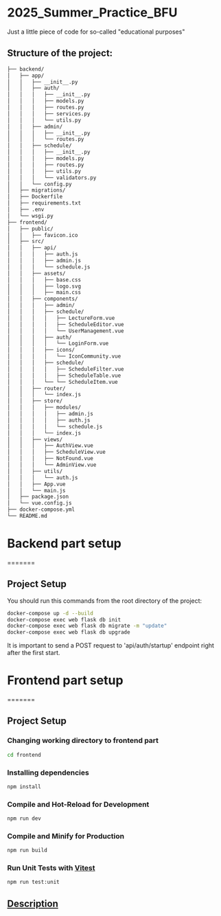 # 2025_Summer_Practice_BFU

Just a little piece of code for so-called "educational purposes"

## Structure of the project:

```txt
├── backend/          
│   ├── app/
│   │   ├── __init__.py
│   │   ├── auth/
│   │   │   ├── __init__.py
│   │   │   ├── models.py
│   │   │   ├── routes.py
│   │   │   ├── services.py
│   │   │   └── utils.py
│   │   ├── admin/
│   │   │   ├── __init__.py
│   │   │   └── routes.py
│   │   ├── schedule/
│   │   │   ├── __init__.py
│   │   │   ├── models.py
│   │   │   ├── routes.py
│   │   │   ├── utils.py
│   │   │   └── validators.py
│   │   └── config.py
│   ├── migrations/
│   ├── Dockerfile
│   ├── requirements.txt
│   ├── .env
│   └── wsgi.py
├── frontend/                     
│   ├── public/
│   │   ├── favicon.ico
│   ├── src/
│   │   ├── api/                  
│   │   │   ├── auth.js
│   │   │   ├── admin.js
│   │   │   └── schedule.js
│   │   ├── assets/
│   │   │   ├── base.css
│   │   │   ├── logo.svg
│   │   │   ├── main.css
│   │   ├── components/
│   │   │   ├── admin/
│   │   │   ├── schedule/
│   │   │   │   ├── LectureForm.vue
│   │   │   │   ├── ScheduleEditor.vue
│   │   │   │   └── UserManagement.vue
│   │   │   ├── auth/
│   │   │   │   └── LoginForm.vue
│   │   │   ├── icons/
│   │   │   │   └── IconCommunity.vue
│   │   │   ├── schedule/
│   │   │   │   ├── ScheduleFilter.vue
│   │   │   │   ├── ScheduleTable.vue
│   │   │   └── └── ScheduleItem.vue
│   │   ├── router/
│   │   │   └── index.js             
│   │   ├── store/
│   │   │   ├── modules/
│   │   │   │   ├── admin.js
│   │   │   │   ├── auth.js
│   │   │   │   └── schedule.js
│   │   │   └── index.js             
│   │   ├── views/
│   │   │   ├── AuthView.vue
│   │   │   ├── ScheduleView.vue
│   │   │   ├── NotFound.vue
│   │   │   └── AdminView.vue
│   │   ├── utils/
│   │   │   └── auth.js
│   │   ├── App.vue
│   │   └── main.js
│   ├── package.json
│   └── vue.config.js
├── docker-compose.yml            
└── README.md
```



# Backend part setup
=======


## Project Setup

You should run this commands from the root directory of the project:

```sh
docker-compose up -d --build
docker-compose exec web flask db init
docker-compose exec web flask db migrate -m "update"
docker-compose exec web flask db upgrade
```

It is important to send a POST request to 'api/auth/startup' endpoint right after the first start.



# Frontend part setup
=======


## Project Setup

### Changing working directory to frontend part

```sh
cd frontend
```

### Installing dependencies

```sh
npm install
```

### Compile and Hot-Reload for Development

```sh
npm run dev
```

### Compile and Minify for Production

```sh
npm run build
```

### Run Unit Tests with [Vitest](https://vitest.dev/)

```sh
npm run test:unit
```


## [Description](frontend/DESCRIPTION.md)
